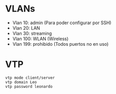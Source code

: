 # VLANs
- Vlan 10: admin (Para poder configurar por SSH)
- Vlan 20: LAN
- Vlan 30: streaming
- Vlan 100: WLAN (Wireless)
- Vlan 199: prohibido (Todos puertos no en uso)

# VTP
```
vtp mode client/server 
vtp domain Leo
vtp password leonardo
```
